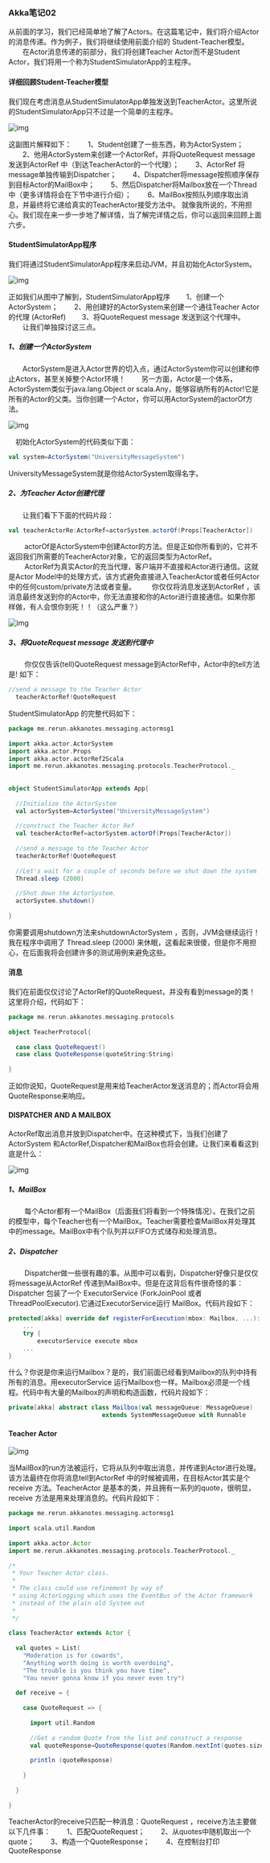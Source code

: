 ### Akka笔记02

从前面的学习，我们已经简单地了解了Actors。在这篇笔记中，我们将介绍Actor的消息传递。作为例子，我们将继续使用前面介绍的 Student-Teacher模型。
　　在Actor消息传递的前部分，我们将创建Teacher Actor而不是Student Actor，我们将用一个称为StudentSimulatorApp的主程序。

#### 详细回顾Student-Teacher模型

我们现在考虑消息从StudentSimulatorApp单独发送到TeacherActor。这里所说的StudentSimulatorApp只不过是一个简单的主程序。

![img](https://www.iteblog.com/pic/akka/TeacherRequestFlowSimulatedApp.png)

这副图片解释如下：
　　1、Student创建了一些东西，称为ActorSystem；
　　2、他用ActorSystem来创建一个ActorRef，并将QuoteRequest message发送到ActorRef 中（到达TeacherActor的一个代理）；
　　3、ActorRef 将message单独传输到Dispatcher；
　　4、Dispatcher将message按照顺序保存到目标Actor的MailBox中；
　　5、然后Dispatcher将Mailbox放在一个Thread 中（更多详情将会在下节中进行介绍）；
　　6、MailBox按照队列顺序取出消息，并最终将它递给真实的TeacherActor接受方法中。
就像我所说的，不用担心。我们现在来一步一步地了解详情，当了解完详情之后，你可以返回来回顾上面六步。



#### StudentSimulatorApp程序

我们将通过StudentSimulatorApp程序来启动JVM，并且初始化ActorSystem。

![img](https://www.iteblog.com/pic/akka/StudentSimulatorApp.png)

正如我们从图中了解到，StudentSimulatorApp程序
　　1、创建一个ActorSystem；
　　2、用创建好的ActorSystem来创建一个通往Teacher Actor的代理 (ActorRef)
　　3、将QuoteRequest message 发送到这个代理中。
　　让我们单独探讨这三点。



##### 1、创建一个ActorSystem

　　ActorSystem是进入Actor世界的切入点，通过ActorSystem你可以创建和停止Actors，甚至关掉整个Actor环境！
　　另一方面，Actor是一个体系，ActorSystem类似于java.lang.Object or scala.Any，能够容纳所有的Actor!它是所有的Actor的父类。当你创建一个Actor，你可以用ActorSystem的actorOf方法。

![img](https://www.iteblog.com/pic/akka/ActorSystemActorCreation.png)

　初始化ActorSystem的代码类似下面：

```scala
val system=ActorSystem("UniversityMessageSystem")
```

UniversityMessageSystem就是你给ActorSystem取得名字。



##### 2、为Teacher Actor创建代理

　　让我们看下下面的代码片段：

```scala
val teacherActorRe:ActorRef=actorSystem.actorOf(Props[TeacherActor])
```

　　 actorOf是ActorSystem中创建Actor的方法。但是正如你所看到的，它并不返回我们所需要的TeacherActor对象，它的返回类型为ActorRef。
　　 ActorRef为真实Actor的充当代理，客户端并不直接和Actor进行通信。这就是Actor Model中的处理方式，该方式避免直接进入TeacherActor或者任何Actor中的任何custom/private方法或者变量。
　　你仅仅将消息发送到ActorRef ，该消息最终发送到你的Actor中，你无法直接和你的Actor进行直接通信。如果你那样做，有人会恨你到死！！（这么严重？）

![img](https://www.iteblog.com/pic/akka/ActorRef.png)



##### 3、将QuoteRequest message 发送到代理中

　　 你仅仅告诉(tell)QuoteRequest message到ActorRef中，Actor中的tell方法是! 如下：

```scala
//send a message to the Teacher Actor
  teacherActorRef!QuoteRequest
```

StudentSimulatorApp 的完整代码如下：

```scala
package me.rerun.akkanotes.messaging.actormsg1
 
import akka.actor.ActorSystem  
import akka.actor.Props  
import akka.actor.actorRef2Scala  
import me.rerun.akkanotes.messaging.protocols.TeacherProtocol._
 
 
object StudentSimulatorApp extends App{
 
  //Initialize the ActorSystem
  val actorSystem=ActorSystem("UniversityMessageSystem")
 
  //construct the Teacher Actor Ref
  val teacherActorRef=actorSystem.actorOf(Props[TeacherActor])
 
  //send a message to the Teacher Actor
  teacherActorRef!QuoteRequest
 
  //Let's wait for a couple of seconds before we shut down the system
  Thread.sleep (2000) 
 
  //Shut down the ActorSystem.
  actorSystem.shutdown()
 
} 
```

你需要调用shutdown方法来shutdownActorSystem ，否则，JVM会继续运行！我在程序中调用了 Thread.sleep (2000) 来休眠，这看起来很傻，但是你不用担心，在后面我将会创建许多的测试用例来避免这些。



#### 消息

我们在前面仅仅讨论了ActorRef的QuoteRequest，并没有看到message的类！这里将介绍，代码如下：

```scala
package me.rerun.akkanotes.messaging.protocols
 
object TeacherProtocol{
 
  case class QuoteRequest()
  case class QuoteResponse(quoteString:String)
 
}
```

正如你说知，QuoteRequest是用来给TeacherActor发送消息的；而Actor将会用QuoteResponse来响应。



#### DISPATCHER AND A MAILBOX

ActorRef取出消息并放到Dispatcher中。在这种模式下，当我们创建了ActorSystem 和ActorRef,Dispatcher和MailBox也将会创建。让我们来看看这到底是什么：

![img](https://www.iteblog.com/pic/akka/MessageDispatcherMailbox.png)

##### 1、MailBox

　　 每个Actor都有一个MailBox（后面我们将看到一个特殊情况）。在我们之前的模型中，每个Teacher也有一个MailBox。Teacher需要检查MailBox并处理其中的message。MailBox中有个队列并以FIFO方式储存和处理消息。

##### 2、Dispatcher

　　 Dispatcher做一些很有趣的事。从图中可以看到，Dispatcher好像只是仅仅将message从ActorRef 传递到MailBox中。但是在这背后有件很奇怪的事：Dispatcher 包装了一个 ExecutorService (ForkJoinPool 或者 ThreadPoolExecutor).它通过ExecutorService运行 MailBox。代码片段如下：

```scala
protected[akka] override def registerForExecution(mbox: Mailbox, ...): Boolean = {  
    ...
    try {
        executorService execute mbox
    ...
}
```

 什么？你说是你来运行Mailbox？是的，我们前面已经看到Mailbox的队列中持有所有的消息。用executorService 运行Mailbox也一样。Mailbox必须是一个线程。代码中有大量的Mailbox的声明和构造函数，代码片段如下：

```scala
private[akka] abstract class Mailbox(val messageQueue: MessageQueue) 
                          extends SystemMessageQueue with Runnable
```



#### Teacher Actor

![img](https://www.iteblog.com/pic/akka/TeacherActor.png)

当MailBox的run方法被运行，它将从队列中取出消息，并传递到Actor进行处理。该方法最终在你将消息tell到ActorRef 中的时候被调用，在目标Actor其实是个receive 方法。TeacherActor 是基本的类，并且拥有一系列的quote，很明显，receive 方法是用来处理消息的。代码片段如下：

```scala
package me.rerun.akkanotes.messaging.actormsg1
 
import scala.util.Random
 
import akka.actor.Actor  
import me.rerun.akkanotes.messaging.protocols.TeacherProtocol._
 
/*
 * Your Teacher Actor class. 
 * 
 * The class could use refinement by way of  
 * using ActorLogging which uses the EventBus of the Actor framework
 * instead of the plain old System out
 * 
 */
 
class TeacherActor extends Actor {
 
  val quotes = List(
    "Moderation is for cowards",
    "Anything worth doing is worth overdoing",
    "The trouble is you think you have time",
    "You never gonna know if you never even try")
 
  def receive = {
 
    case QuoteRequest => {
 
      import util.Random
 
      //Get a random Quote from the list and construct a response
      val quoteResponse=QuoteResponse(quotes(Random.nextInt(quotes.size)))
 
      println (quoteResponse)
 
    }
 
  }
 
}
```

TeacherActor的receive只匹配一种消息：QuoteRequest ，receive方法主要做以下几件事：
　　1、匹配QuoteRequest；
　　2、从quotes中随机取出一个quote；
　　3、构造一个QuoteResponse；
　　4、在控制台打印QuoteResponse
